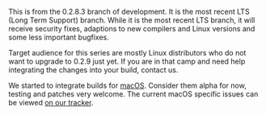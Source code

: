 This is from the 0.2.8.3 branch of development. 
It is the most recent LTS (Long Term Support) branch.
While it is the most recent LTS branch, 
it will receive security fixes, adaptions to new
compilers and Linux versions and some less important bugfixes.

Target audience for this series are mostly Linux distributors who do not want 
to upgrade to 0.2.9 just yet.
If you are in that camp and need help integrating the changes into your build, 
contact us.

We started to integrate builds for [macOS](https://wiki.armagetronad.org/index.php?title=MacOS).
Consider them alpha for now, testing and patches very welcome. The current macOS specific issues
can be viewed [on our tracker](https://gitlab.com/armagetronad/armagetronad/-/issues?label_name%5B%5D=macOS).
